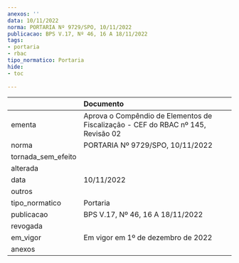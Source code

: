```yaml
---
anexos: ''
data: 10/11/2022
norma: PORTARIA Nº 9729/SPO, 10/11/2022
publicacao: BPS V.17, Nº 46, 16 A 18/11/2022
tags:
- portaria
- rbac
tipo_normatico: Portaria
hide: 
- toc 
 
---
```


|                    | Documento                                                                        |
|:-------------------|:---------------------------------------------------------------------------------|
| ementa             | Aprova o Compêndio de Elementos de Fiscalização - CEF do RBAC nº 145, Revisão 02 |
| norma              | PORTARIA Nº 9729/SPO, 10/11/2022                                                 |
| tornada_sem_efeito |                                                                                  |
| alterada           |                                                                                  |
| data               | 10/11/2022                                                                       |
| outros             |                                                                                  |
| tipo_normatico     | Portaria                                                                         |
| publicacao         | BPS V.17, Nº 46, 16 A 18/11/2022                                                 |
| revogada           |                                                                                  |
| em_vigor           | Em vigor em 1º de dezembro de 2022                                               |
| anexos             |                                                                                  |